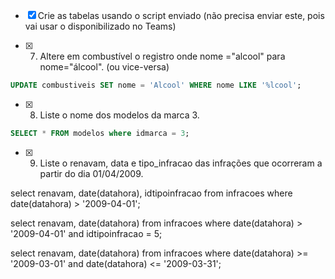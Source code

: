 - [x] Crie as tabelas usando o script enviado (não precisa enviar este, pois vai usar o disponibilizado no Teams)

- [x] 7) Altere em combustível o registro onde nome ="alcool" para nome="álcool". (ou vice-versa) 

```sql
UPDATE combustiveis SET nome = 'Alcool' WHERE nome LIKE '%lcool';
```

- [x] 8) Liste o nome dos modelos da marca 3.

```sql
SELECT * FROM modelos where idmarca = 3;
```

- [x] 9) Liste o renavam, data e tipo_infracao das infrações que ocorreram a partir do dia 01/04/2009. 

select renavam, date(datahora), idtipoinfracao from infracoes where date(datahora) > '2009-04-01';

select renavam, date(datahora) from infracoes where date(datahora) > '2009-04-01' and idtipoinfracao = 5;

select renavam, date(datahora) from infracoes where date(datahora) >= '2009-03-01' and date(datahora) <= '2009-03-31';
